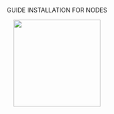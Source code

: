 
<p align="center">
 GUIDE INSTALLATION FOR NODES




<p style="font-size:14px" align="right">


<p align="center">
 <img height="200" height="auto" src="https://i.postimg.cc/Jz7zcPfM/logo3.png">

